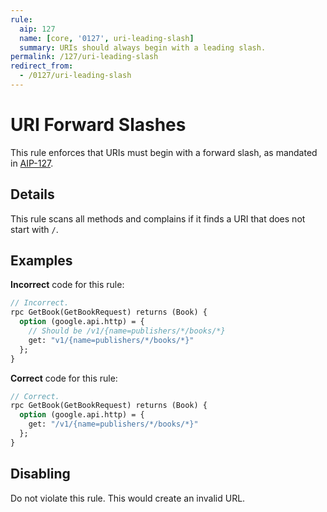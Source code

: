 ```yaml
---
rule:
  aip: 127
  name: [core, '0127', uri-leading-slash]
  summary: URIs should always begin with a leading slash.
permalink: /127/uri-leading-slash
redirect_from:
  - /0127/uri-leading-slash
---
```


# URI Forward Slashes

This rule enforces that URIs must begin with a forward slash, as mandated in
[AIP-127][].

## Details

This rule scans all methods and complains if it finds a URI that does not start
with `/`.

## Examples

**Incorrect** code for this rule:

```proto
// Incorrect.
rpc GetBook(GetBookRequest) returns (Book) {
  option (google.api.http) = {
    // Should be /v1/{name=publishers/*/books/*}
    get: "v1/{name=publishers/*/books/*}"
  };
}
```

**Correct** code for this rule:

```proto
// Correct.
rpc GetBook(GetBookRequest) returns (Book) {
  option (google.api.http) = {
    get: "/v1/{name=publishers/*/books/*}"
  };
}
```

## Disabling

Do not violate this rule. This would create an invalid URL.

[aip-127]: https://aip.dev/127

